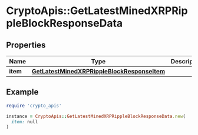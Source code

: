 # CryptoApis::GetLatestMinedXRPRippleBlockResponseData

## Properties

| Name | Type | Description | Notes |
| ---- | ---- | ----------- | ----- |
| **item** | [**GetLatestMinedXRPRippleBlockResponseItem**](GetLatestMinedXRPRippleBlockResponseItem.md) |  |  |

## Example

```ruby
require 'crypto_apis'

instance = CryptoApis::GetLatestMinedXRPRippleBlockResponseData.new(
  item: null
)
```

